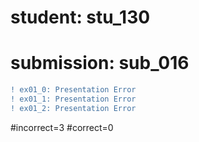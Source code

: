 # student: stu_130
# submission: sub_016

```diff
! ex01_0: Presentation Error
! ex01_1: Presentation Error
! ex01_2: Presentation Error
```
#incorrect=3
#correct=0
